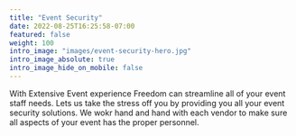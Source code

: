 ```yaml
---
title: "Event Security"
date: 2022-08-25T16:25:58-07:00
featured: false
weight: 100
intro_image: "images/event-security-hero.jpg"
intro_image_absolute: true
intro_image_hide_on_mobile: false
---
```


With Extensive Event experience Freedom can streamline all of your event staff needs.  Lets us take the stress off you by providing you all your event security solutions. We wokr hand and hand with each vendor to make sure all aspects of your event has the proper personnel.